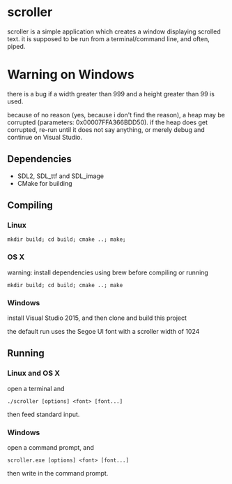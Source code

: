 # scroller
scroller is a simple application which creates a window displaying scrolled text. it is supposed to be run from a terminal/command line, and often, piped.

# Warning on Windows
there is a bug if a width greater than 999 and a height greater than 99 is used.

because of no reason (yes, because i don't find the reason), a heap may be corrupted (parameters: 0x00007FFA366BDD50). if the heap does get corrupted, re-run until it does not say anything, or merely debug and continue on Visual Studio.

## Dependencies
- SDL2, SDL_ttf and SDL_image
- CMake for building

## Compiling
### Linux
```
mkdir build; cd build; cmake ..; make;
```

### OS X
warning: install dependencies using brew before compiling or running
```
mkdir build; cd build; cmake ..; make
```

### Windows
install Visual Studio 2015, and then clone and build this project

the default run uses the Segoe UI font with a scroller width of 1024

## Running
### Linux and OS X
open a terminal and
```
./scroller [options] <font> [font...]
```
then feed standard input.

### Windows
open a command prompt, and
```
scroller.exe [options] <font> [font...]
```
then write in the command prompt.
